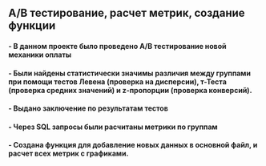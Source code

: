 ## A/B тестирование, расчет метрик, создание функции

#### - В данном проекте было проведено A/B тестирование новой механики оплаты 
#### - Были найдены статистически значимы различия между группами при помощи тестов Левена (проверка на дисперсии), т-Теста (проверка средних значений) и z-пропорции (проверка конверсий).
#### - Выдано заключение по результатам тестов

#### - Через SQL запросы были расчитаны метрики по группам

#### - Создана функция для добавление новых данных в основной файл, и расчет всех метрик с графиками.

